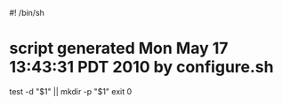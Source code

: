 #! /bin/sh
# script generated Mon May 17 13:43:31 PDT 2010 by configure.sh

test -d "$1" || mkdir -p "$1"
exit 0
